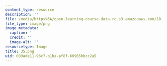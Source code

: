 ```yaml
---
content_type: resource
description: ''
file: /media/https%3A/open-learning-course-data-rc.s3.amazonaws.com/18-s097-applied-category-theory-january-iap-2019/009ade1196c7b1baaf8f60965bbcc2a5_35.png
file_type: image/png
image_metadata:
  caption: ''
  credit: ''
  image-alt: ''
resourcetype: Image
title: 35.png
uid: 009ade11-96c7-b1ba-af8f-60965bbcc2a5
---
```

